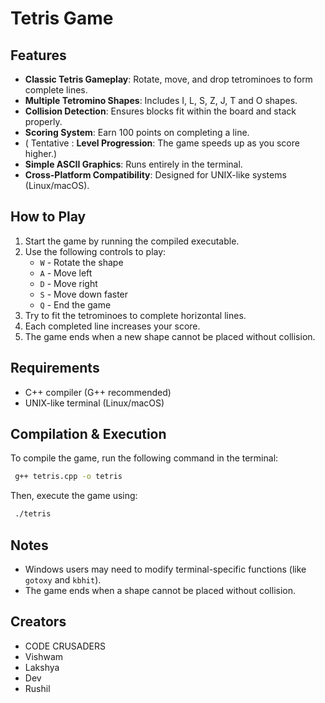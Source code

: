 # Tetris Game

## Features
- **Classic Tetris Gameplay**: Rotate, move, and drop tetrominoes to form complete lines.
- **Multiple Tetromino Shapes**: Includes I, L, S, Z, J, T and O shapes.
- **Collision Detection**: Ensures blocks fit within the board and stack properly.
- **Scoring System**: Earn 100 points on completing a line.
- ( Tentative : **Level Progression**: The game speeds up as you score higher.)
- **Simple ASCII Graphics**: Runs entirely in the terminal.
- **Cross-Platform Compatibility**: Designed for UNIX-like systems (Linux/macOS).

## How to Play
1. Start the game by running the compiled executable.
2. Use the following controls to play:
   - `W` - Rotate the shape
   - `A` - Move left
   - `D` - Move right
   - `S` - Move down faster
   - `Q` - End the game
3. Try to fit the tetrominoes to complete horizontal lines.
4. Each completed line increases your score.
5. The game ends when a new shape cannot be placed without collision.

## Requirements
- C++ compiler (G++ recommended)
- UNIX-like terminal (Linux/macOS)

## Compilation & Execution
To compile the game, run the following command in the terminal:
```sh
 g++ tetris.cpp -o tetris
```

Then, execute the game using:
```sh
 ./tetris
```

## Notes
- Windows users may need to modify terminal-specific functions (like `gotoxy` and `kbhit`).
- The game ends when a shape cannot be placed without collision.

## Creators
- CODE CRUSADERS
- Vishwam
- Lakshya
- Dev
- Rushil
